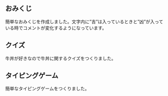 ## おみくじ

簡単なおみくじを作成しました。文字内に”吉”は入っているときと”凶”が入っている時でコメントが変化するようになっています。

## クイズ

牛丼が好きなので牛丼に関するクイズをつくりました。

## タイピングゲーム

簡単なタイピングゲームをつくりました。


